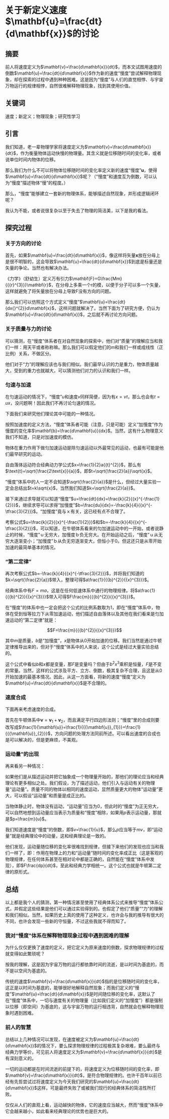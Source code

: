 # 关于新定义速度$\mathbf{u}=\frac{dt}{d\mathbf{x}}$的讨论



## 摘要
前人将速度定义为$\mathbf{v}=\frac{d\mathbf{x}}{dt}$，而本文试图用速度的倒数$\mathbf{u}=\frac{dt}{d\mathbf{x}}$作为新的速度“慢度”尝试解释物理现象，却在探索的过程中遇到种种困难。这是因为“慢度”与人们的直觉相悖、与宇宙万物运行的规律相悖，自然很难解释物理现象，找到其使用价值。

## 关键词
速度；新定义；物理现象；研究性学习

## 引言

我们知道，老一辈物理学家将速度定义为$\mathbf{v}=\frac{d\mathbf{x}}{dt}$，作为衡量物体运动快慢的物理量。其含义就是位移随时间的变化率，或者说单位时间内物体的位移。

那么我们为什么不可以将物体位移随时间的变化率定义新的速度“慢度”$\mathbf{u}$，使得$\mathbf{u}=\frac{dt}{d\mathbf{x}}$呢？（“慢度”和速度互为倒数，可以认为“慢度”描述物体“慢”的程度。）

那么，“慢度”能够建立一套新的物理体系，能够描述自然现象，并形成逻辑闭环呢？

我认为不能，或者说很复杂以至于失去了物理的简洁美，以下是我的看法。

## 探究过程

### 关于方向的讨论

首先，如果$\mathbf{u}=\frac{dt}{d\mathbf{x}}$，像这样将矢量$\mathbf{x}$放在分母上是很不明智的，这会导致$\mathbf{u}=\frac{dt}{d\mathbf{x}}$到底是标量还是矢量的争论。当然也有解决办法。

《力学》（舒幼生）定义万有引力$\mathbf{F}=G\frac{Mm}{{{r}^{3}}}\mathbf{r}$，在分母上多乘一个r的模，以便于分子可以多一个矢量，这样就避免了将矢量放在分母上导致F没有方向的问题。

那么我们可以仿照这个方式定义“慢度”$\mathbf{u}=\frac{dt}{dx{}^{2}}d\mathbf{x}$，这样问题就解决了。当然下面为了研究方便，仍认为$\mathbf{u}=\frac{dt}{d\mathbf{x}}$，之后就不再讨论方向问题。

### 关于质量与力的讨论

可以猜测，在“慢度”体系者在对自然现象的探索中，他们对“质量”的理解应当和我们一样：用天平或者称称嘛。那么我们可以假定他们的$m$和我们一样或成线性（正比例）关系，不做区分。

他们对于“力”的理解应该也与我们相似。我们最早认识的力是重力，物体质量越大，受到的重力也就越大，可以猜测他们对力的认识和我们一样。

### 匀速与加速

在匀速运动的情况下，“慢度”$u$和速度$v$同样简便，因为有$x=vt$，那么也会有$t=ux$，没问题啊！因此我们不再讨论匀速的情况。

下面我们来研究他们理论其中可能的一种情况。

按照加速度的定义方法，“慢度”体系者可能（注意，只是可能）定义“加慢度”作为慢度的变化率$\mathbf{b}=\frac{d\mathbf{u}}{dx}$。当然，这有什么物理意义我们不知道，只是对加速度的模仿。

物体在重力作用下做匀加速运动是除匀速运动以外最常见的运动，也最有可能是他们最早研究的运动。

自由落体运动符合经典动力学公式$x=\frac{1}{2}a{{t}^{2}}$，那么有$\text{t}=\sqrt{\frac{2\text{x}}{a}}$，即$t=\sqrt{\frac{2}{a}}\sqrt{x}$。

“慢度”体系中的人一定不会知道$\sqrt{\frac{2}{a}}$是什么，但经过大量实验一定会总结出$t=k\sqrt{x}$，当然我们知道$k=\sqrt{\frac{2}{a}}$。

接下来通过求导就可以知道“慢度”$u=\frac{dt}{dx}=\frac{k}{2}{{x}^{-\frac{1}{2}}}$，继续求导可以求得“加慢度”$b=\frac{du}{dx}=-\frac{k}{4}{{x}^{-\tfrac{3}{2}}}$。“加慢度”竟与ｘ有关，这已经有点不合理了。

考察公式$u=\frac{k}{2}{{x}^{-\frac{1}{2}}}$和$b=-\frac{k}{4}{{x}^{-\tfrac{3}{2}}}$，可以知道，在牛顿体系看来的匀加速运动中的一开始，或者说静止的时候，“慢度”ｕ无穷大，加慢度ｂ负无穷大。在开始运动之后，“慢度”ｕ从无穷大逐渐变小；“加慢度”ｂ从负无穷逐渐变大，但恒小于0。但这还只是从零开始加速的最简单基本的情况。

### “第二定律”

再次考察公式$b=-\frac{k}{4}{{x}^{-\tfrac{3}{2}}}$，并将我们知道的$k=\sqrt{\frac{2}{a}}$带入，整理可得$a\frac{1}{{{b}^{2}}{{x}^{3}}}$。

经典体系中有$F=ma$，这是在任何低速体系中通行的物理规律。将$a\frac{1}{{{b}^{2}}{{x}^{3}}}$带入可得$F\frac{m}{{{b}^{2}}{{x}^{3}}}$。

在“慢度”的体系中也一定会把这个公式的比例系数取为1，即在“慢度”体系中，物体在受到恒等拉力下从零加速运动，他们描述自由落体以及其他在我们看来是匀加速运动的“第二定律”就是：

$$F=\frac{m}{{{b}^{2}}{{x}^{3}}}$$

其中$m$是质量，$b$是“加慢度”，$x$是物体从0开始加速的位移。我们当然是通过牛顿定律推导出来的，但对于“慢度”体系中的人来说，这个公式是经过大量实验总结的。

这个公式中看似$b$和$x$都是变量，那$F$是变量吗？但由于$b^2x^3$乘积是恒量，$F$是不变的常量。当然，这样的公式涉及平方、立方、倒数，极其复杂不合理，且这是从0开始加速的最基本情况。因此，从这一方面看，将新的速度“慢度”定义为$\mathbf{u}=\frac{dt}{d\mathbf{x}}$是不合理的。

### 速度合成

下面再来考虑速度的合成。

首先在牛顿体系中$\mathbf{v}=\mathbf{v}{}_{1}+{{\mathbf{v}}_{2}}$，而且满足平行四边形法则；“慢度”里的合成则要改写成$\frac{1}{\mathbf{u}}=\frac{1}{{{\mathbf{u}}_{1}}}+\frac{1}{{{\mathbf{u}}_{2}}}$，方向问题的处理方法同前所述。可以看出速度的合成也是可以解决的，但是更麻烦，不美观。

### 运动量”的出现

再来看另一种情况：

如果他们是从描述运动并把它抽象成一个物理量开始的，那他们的理论应当和经典理论有更多相似之处。我们假设，为了描述运动，他们引入与运动有关的物理量“运动量”。质量不同的物体以相同的速度运动，显然质量更大的物体“运动量”更大，可以假设“运动量”和质量是成正比的。

当物体静止时，物体没有运动，“运动量”应当为0，但此时的“慢度”为正无穷大，可以自然地想到运动量应当表示为质量和“慢度”相除，如果用$p$表示运动量，那就是$p=\frac{m}{u}$。

我们知道速度是“慢度”的倒数，即$v=\frac{1}{u}$，那么$p$应当等于$mv$，即“运动量”就是经典理论中的动量，这和经典理论是一致的。

他们发现，运动量随位移的变化率很难找到规律，但接下来他们的发现也应当和我们一样了，即：作用在物理上的力和“运动量”随时间的变化率成正比（这是客观的物理规律，在任何体系甚至在相对论中都是正确的，自然能在“慢度”体系中发现），即$F\frac{dp}{dt}$，至此和经典力学相统一。这个公式也就是牛顿第二定律的原形式。

## 总结

以上都是我个人的猜测，第一种情况甚至使用了经典体系公式来推导“慢度”体系公式，并假定这些结果是他们可以通过实验得到的。也假定了他们“质量”“力”的理解和我们相似。当然，如果历史上真的使用了这种定义，也许会与我的推导有很大的不同，也许会发现一些新的守恒量，不过这些我就不得而知了。

### 我对“慢度”体系在解释物理现象过程中遇到困难的理解

为什么仅仅更换了速度的定义，把它定义为原来速度的倒数，探求物理规律的过程就变得如此繁琐呢？

按我的理解，这是因为宇宙万物的运行都依靠时间的流逝，是以时间为基底的，而不是以空间为基底的。

传统的速度$\mathbf{v}=\frac{d\mathbf{x}}{dt}$指的是位移随时间的变化率，这正是以时间为基底的，能够很好地解释自然现象；而我们定义的“慢度”$\mathbf{u}=\frac{dt}{d\mathbf{x}}$是时间随位移的变化率，这默认了在“慢度”体系中，一切与速度有关的物理量（比如我们定义的“加慢度”）都是强制以位移（即空间）为基底的，这与宇宙万物的运行相违背，自然就会在解释物理现象时遇到困难。

### 前人的智慧

总结以上几种情况可以发现，在速度被定义为$\mathbf{u}=\frac{dt}{d\mathbf{x}}$的情况下，要么探求物理规律的过程极其复杂艰难，要么最终与经典力学等价，可见前人将速度定义为$\mathbf{v}=\frac{d\mathbf{x}}{dt}$是有深刻意义的。

一切的运动都是在时间流逝的前提下的，将速度定义为位移随时间的变化率，即$\mathbf{v}=\frac{d\mathbf{x}}{dt}$，是符合物理规律的。也许千百年以前已经有先哲尝试过将速度定义为今天我们研究的$\mathbf{u}=\frac{dt}{d\mathbf{x}}$这样，可是最终失败了或被我们现行的经典体系的简洁性所打败。

仅仅从人们的直观上看，运动越快的物体，它的速度应当越大，然而“慢度”体系中它会越来越小，如此看来经典理论的优势也是巨大的。
